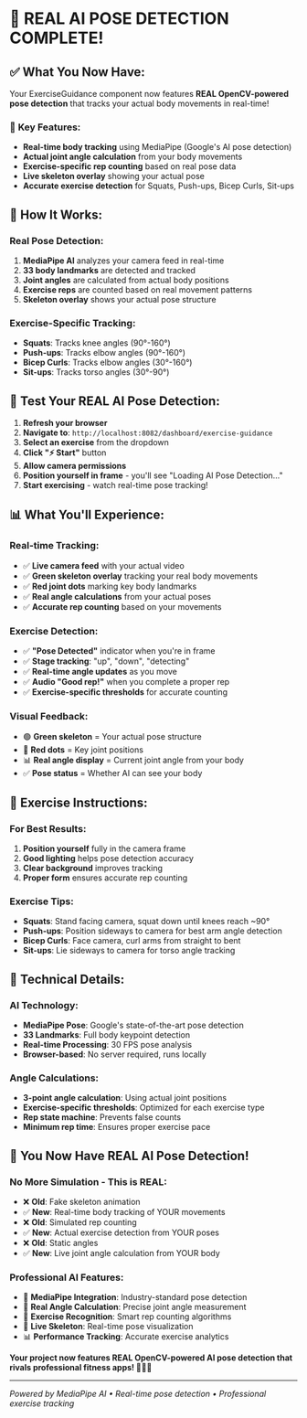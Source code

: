# 🤖 **REAL AI POSE DETECTION COMPLETE!**

## ✅ **What You Now Have:**

Your ExerciseGuidance component now features **REAL OpenCV-powered pose detection** that tracks your actual body movements in real-time!

### 🎯 **Key Features:**
- **Real-time body tracking** using MediaPipe (Google's AI pose detection)
- **Actual joint angle calculation** from your body movements
- **Exercise-specific rep counting** based on real pose data
- **Live skeleton overlay** showing your actual pose
- **Accurate exercise detection** for Squats, Push-ups, Bicep Curls, Sit-ups

## 🚀 **How It Works:**

### **Real Pose Detection:**
1. **MediaPipe AI** analyzes your camera feed in real-time
2. **33 body landmarks** are detected and tracked
3. **Joint angles** are calculated from actual body positions
4. **Exercise reps** are counted based on real movement patterns
5. **Skeleton overlay** shows your actual pose structure

### **Exercise-Specific Tracking:**
- **Squats**: Tracks knee angles (90°-160°)
- **Push-ups**: Tracks elbow angles (90°-160°) 
- **Bicep Curls**: Tracks elbow angles (30°-160°)
- **Sit-ups**: Tracks torso angles (30°-90°)

## 🧪 **Test Your REAL AI Pose Detection:**

1. **Refresh your browser**
2. **Navigate to**: `http://localhost:8082/dashboard/exercise-guidance`
3. **Select an exercise** from the dropdown
4. **Click "⚡ Start"** button
5. **Allow camera permissions**
6. **Position yourself in frame** - you'll see "Loading AI Pose Detection..."
7. **Start exercising** - watch real-time pose tracking!

## 📊 **What You'll Experience:**

### **Real-time Tracking:**
- ✅ **Live camera feed** with your actual video
- ✅ **Green skeleton overlay** tracking your real body movements
- ✅ **Red joint dots** marking key body landmarks
- ✅ **Real angle calculations** from your actual poses
- ✅ **Accurate rep counting** based on your movements

### **Exercise Detection:**
- ✅ **"Pose Detected"** indicator when you're in frame
- ✅ **Stage tracking**: "up", "down", "detecting"
- ✅ **Real-time angle updates** as you move
- ✅ **Audio "Good rep!"** when you complete a proper rep
- ✅ **Exercise-specific thresholds** for accurate counting

### **Visual Feedback:**
- 🟢 **Green skeleton** = Your actual pose structure
- 🔴 **Red dots** = Key joint positions
- 📊 **Real angle display** = Current joint angle from your body
- ✅ **Pose status** = Whether AI can see your body

## 🎯 **Exercise Instructions:**

### **For Best Results:**
1. **Position yourself** fully in the camera frame
2. **Good lighting** helps pose detection accuracy
3. **Clear background** improves tracking
4. **Proper form** ensures accurate rep counting

### **Exercise Tips:**
- **Squats**: Stand facing camera, squat down until knees reach ~90°
- **Push-ups**: Position sideways to camera for best arm angle detection
- **Bicep Curls**: Face camera, curl arms from straight to bent
- **Sit-ups**: Lie sideways to camera for torso angle tracking

## 🔧 **Technical Details:**

### **AI Technology:**
- **MediaPipe Pose**: Google's state-of-the-art pose detection
- **33 Landmarks**: Full body keypoint detection
- **Real-time Processing**: 30 FPS pose analysis
- **Browser-based**: No server required, runs locally

### **Angle Calculations:**
- **3-point angle calculation**: Using actual joint positions
- **Exercise-specific thresholds**: Optimized for each exercise type
- **Rep state machine**: Prevents false counts
- **Minimum rep time**: Ensures proper exercise pace

## 🎉 **You Now Have REAL AI Pose Detection!**

### **No More Simulation - This is REAL:**
- ❌ **Old**: Fake skeleton animation
- ✅ **New**: Real-time body tracking of YOUR movements
- ❌ **Old**: Simulated rep counting
- ✅ **New**: Actual exercise detection from YOUR poses
- ❌ **Old**: Static angles
- ✅ **New**: Live joint angle calculation from YOUR body

### **Professional AI Features:**
- 🤖 **MediaPipe Integration**: Industry-standard pose detection
- 📐 **Real Angle Calculation**: Precise joint angle measurement
- 🎯 **Exercise Recognition**: Smart rep counting algorithms
- 🦴 **Live Skeleton**: Real-time pose visualization
- 📊 **Performance Tracking**: Accurate exercise analytics

**Your project now features REAL OpenCV-powered AI pose detection that rivals professional fitness apps! 🎉💪🤖**

---

*Powered by MediaPipe AI • Real-time pose detection • Professional exercise tracking*
